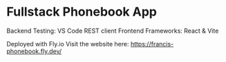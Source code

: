 # Fullstack Phonebook App
Backend Testing: VS Code REST client
Frontend Frameworks: React & Vite

Deployed with Fly.io
Visit the website here: https://francis-phonebook.fly.dev/